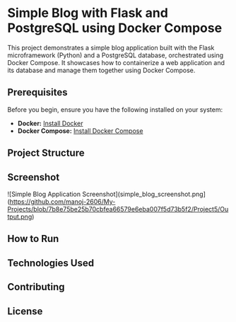 # Simple Blog with Flask and PostgreSQL using Docker Compose

This project demonstrates a simple blog application built with the Flask microframework (Python) and a PostgreSQL database, orchestrated using Docker Compose. It showcases how to containerize a web application and its database and manage them together using Docker Compose.

## Prerequisites

Before you begin, ensure you have the following installed on your system:

* **Docker:** [Install Docker](https://docs.docker.com/engine/install/)
* **Docker Compose:** [Install Docker Compose](https://docs.docker.com/compose/install/)

## Project Structure

## Screenshot

![Simple Blog Application Screenshot](simple_blog_screenshot.png](https://github.com/manoj-2606/My-Projects/blob/7b8e75be25b70cbfea66579e6eba007f5d73b5f2/Project5/Output.png)

## How to Run

## Technologies Used

## Contributing

## License
